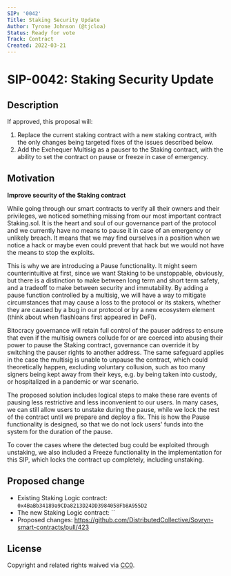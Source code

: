```yaml
---
SIP: '0042'
Title: Staking Security Update
Author: Tyrone Johnson (@tjcloa)
Status: Ready for vote
Track: Contract
Created: 2022-03-21
---
```


# SIP-0042: Staking Security Update

## Description  

If approved, this proposal will:

1. Replace the current staking contract with a new staking contract, with the only changes being targeted fixes of the issues described below.
2. Add the Exchequer Multisig as a pauser to the Staking contract, with the ability to set the contract on pause or freeze in case of emergency.


## Motivation  

**Improve security of the Staking contract**  

While going through our smart contracts to verify all their owners and their privileges, we noticed something missing from our most important contract Staking.sol. It is the heart and soul of our governance part of the protocol and we currently have no means to pause it in case of an emergency or unlikely breach. It means that we may find ourselves in a position when we notice a hack or maybe even could prevent that hack but we would not have the means to stop the exploits.

This is why we are introducing a Pause functionality.
It might seem counterintuitive at first, since we want Staking to be unstoppable, obviously, but there is a distinction to make between long term and short term safety, and a tradeoff to make between security and immutability.
By adding a pause function controlled by a multisig, we will have a way to mitigate circumstances that may cause a loss to the protocol or its stakers, whether they are caused by a bug in our protocol or by a new ecosystem element (think about when flashloans first appeared in DeFi).

Bitocracy governance will retain full control of the pauser address to ensure that even if the multisig owners collude for or are coerced into abusing their power to pause the Staking contract, governance can override it by switching the pauser rights to another address. The same safeguard applies in the case the multisig is unable to unpause the contract, which could theoretically happen, excluding voluntary collusion, such as too many signers being kept away from their keys, e.g. by being taken into custody, or hospitalized in a pandemic or war scenario.

The proposed solution includes logical steps to make these rare events of pausing less restrictive and less inconvenient to our users. In many cases, we can still allow users to unstake during the pause, while we lock the rest of the contract until we prepare and deploy a fix. This is how the Pause functionality is designed, so that we do not lock users' funds into the system for the duration of the pause.

To cover the cases where the detected bug could be exploited through unstaking, we also included a Freeze functionality in the implementation for this SIP, which locks the contract up completely, including unstaking.

## Proposed change  

- Existing Staking Logic contract: `0x4BaBb34189a9CDa8213D24DD3984058Fb8A955D2`
- The new Staking Logic contract: ``
- Proposed changes: https://github.com/DistributedCollective/Sovryn-smart-contracts/pull/423

## License
Copyright and related rights waived via [CC0](https://creativecommons.org/publicdomain/zero/1.0/).
